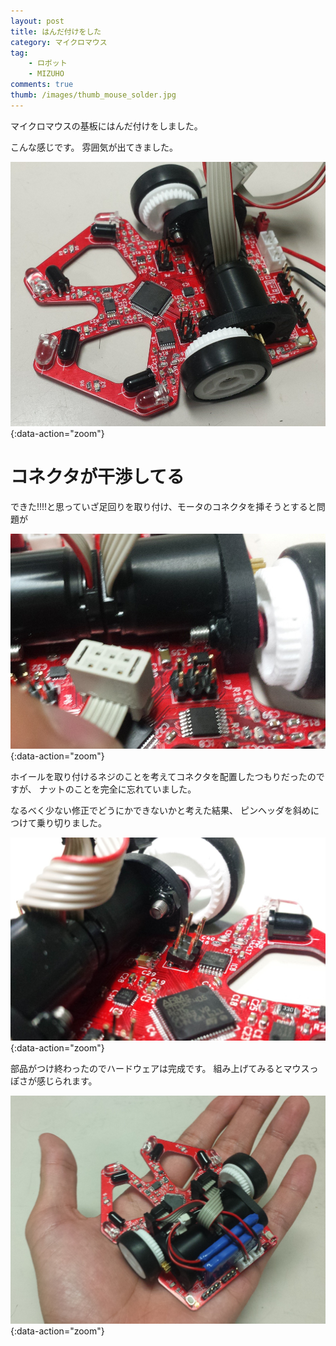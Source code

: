 ```yaml
---
layout: post
title: はんだ付けをした
category: マイクロマウス
tag:
    - ロボット
    - MIZUHO
comments: true
thumb: /images/thumb_mouse_solder.jpg
---
```

マイクロマウスの基板にはんだ付けをしました。


こんな感じです。
雰囲気が出てきました。

![](/images/mouse_solder.jpg){:data-action="zoom"}


# コネクタが干渉してる
できた!!!!と思っていざ足回りを取り付け、モータのコネクタを挿そうとすると問題が

![](/images/mouse_connector_before.jpg){:data-action="zoom"}

ホイールを取り付けるネジのことを考えてコネクタを配置したつもりだったのですが、
ナットのことを完全に忘れていました。

なるべく少ない修正でどうにかできないかと考えた結果、
ピンヘッダを斜めにつけて乗り切りました。

![](/images/mouse_connector_after.jpg){:data-action="zoom"}

部品がつけ終わったのでハードウェアは完成です。
組み上げてみるとマウスっぽさが感じられます。

![](/images/mouse_on_hand.jpg){:data-action="zoom"}